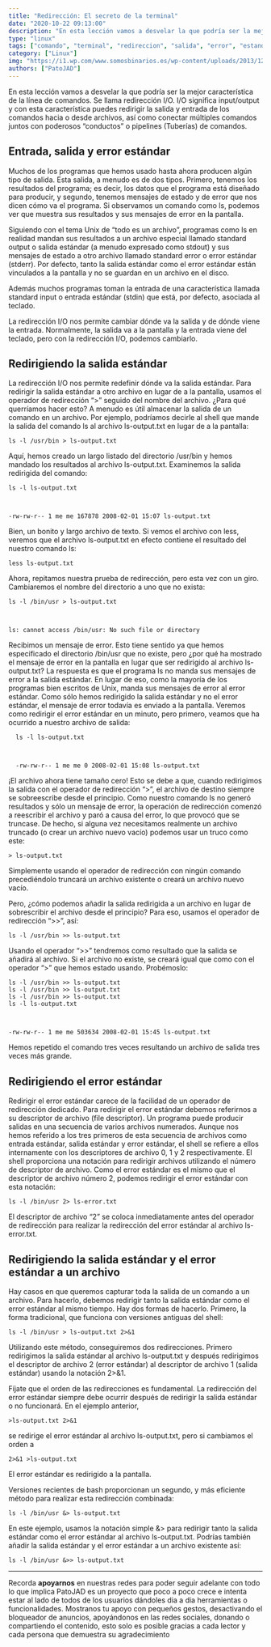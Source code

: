 ```yaml
---
title: "Redirección: El secreto de la terminal"
date: "2020-10-22 09:13:00"
description: "En esta lección vamos a desvelar la que podría ser la mejor característica de la línea de comandos"
type: "linux"
tags: ["comando", "terminal", "redireccion", "salida", "error", "estandar", "consola"]
category: ["Linux"]
img: "https://i1.wp.com/www.somosbinarios.es/wp-content/uploads/2013/12/Linux-redireccion.png?w=800&ssl=1"
authors: ["PatoJAD"]
---
```




En esta lección vamos a desvelar la que podría ser la mejor característica de la línea de comandos. Se llama redirección I/O. I/O significa input/output y con esta característica puedes redirigir la salida y entrada de los comandos hacia o desde archivos, así como conectar múltiples comandos juntos con poderosos “conductos” o pipelines (Tuberías) de comandos.




## Entrada, salida y error estándar



Muchos de los programas que hemos usado hasta ahora producen algún tipo de salida. Esta salida, a menudo es de dos tipos. Primero, tenemos los resultados del programa; es decir, los datos que el programa está diseñado para producir, y segundo, tenemos mensajes de estado y de error que nos dicen cómo va el programa. Si observamos un comando como ls, podemos ver que muestra sus resultados y sus mensajes de error en la pantalla.

Siguiendo con el tema Unix de “todo es un archivo”, programas como ls en realidad mandan sus resultados a un archivo especial llamado standard output o salida estándar (a menudo expresado como stdout) y sus mensajes de estado a otro archivo llamado standard error o error estándar (stderr). Por defecto, tanto la salida estándar como el error estándar están vinculados a la pantalla y no se guardan en un archivo en el disco.

Además muchos programas toman la entrada de una característica llamada standard input o entrada estándar (stdin) que está, por defecto, asociada al teclado.

La redirección I/O nos permite cambiar dónde va la salida y de dónde viene la entrada. Normalmente, la salida va a la pantalla y la entrada viene del teclado, pero con la redirección I/O, podemos cambiarlo.




## Redirigiendo la salida estándar



La redirección I/O nos permite redefinir dónde va la salida estándar. Para redirigir la salida estándar a otro archivo en lugar de a la pantalla, usamos el operador de redirección “>” seguido del nombre del archivo. ¿Para qué querríamos hacer esto? A menudo es útil almacenar la salida de un comando en un archivo. Por ejemplo, podríamos decirle al shell que mande la salida del comando ls al archivo ls-output.txt en lugar de a la pantalla:



    ls -l /usr/bin > ls-output.txt



Aquí, hemos creado un largo listado del directorio /usr/bin y hemos mandado los resultados al archivo ls-output.txt. Examinemos la salida redirigida del comando:



    ls -l ls-output.txt



    -rw-rw-r-- 1 me me 167878 2008-02-01 15:07 ls-output.txt



Bien, un bonito y largo archivo de texto. Si vemos el archivo con less, veremos que el archivo ls-output.txt en efecto contiene el resultado del nuestro comando ls:



    less ls-output.txt



Ahora, repitamos nuestra prueba de redirección, pero esta vez con un giro. Cambiaremos el nombre del directorio a uno que no exista:



    ls -l /bin/usr > ls-output.txt



    ls: cannot access /bin/usr: No such file or directory



Recibimos un mensaje de error. Esto tiene sentido ya que hemos especificado el directorio /bin/usr que no existe, pero ¿por qué ha mostrado el mensaje de error en la pantalla en lugar que ser redirigido al archivo ls-output.txt? La respuesta es que el programa ls no manda sus mensajes de error a la salida estándar. En lugar de eso, como la mayoría de los programas bien escritos de Unix, manda sus mensajes de error al error estándar. Como sólo hemos redirigido la salida estándar y no el error estándar, el mensaje de error todavía es enviado a la pantalla. Veremos  como redirigir el error estándar en un minuto, pero primero, veamos que ha ocurrido a nuestro archivo de salida:



      ls -l ls-output.txt



      -rw-rw-r-- 1 me me 0 2008-02-01 15:08 ls-output.txt



¡El archivo ahora tiene tamaño cero! Esto se debe a que, cuando redirigimos la salida con el operador de redirección “>”, el archivo de destino siempre se sobreescribe desde el principio. Como nuestro comando ls no generó resultados  y sólo un mensaje de error, la operación de redirección comenzó a reescribir el archivo y paró a causa del error, lo que provocó que se truncase. De hecho, si alguna vez necesitamos realmente un archivo truncado (o crear un archivo nuevo vacío) podemos usar un truco como este:



    > ls-output.txt



Simplemente usando el operador de redirección con ningún comando precediéndolo truncará un archivo existente o creará un archivo nuevo vacío.

Pero, ¿cómo podemos añadir la salida redirigida a un archivo en lugar de sobrescribir el archivo desde el principio? Para eso, usamos el operador de redirección “>>”, así:



    ls -l /usr/bin >> ls-output.txt



Usando el operador “>>” tendremos como resultado que la salida se añadirá al archivo. Si el archivo no existe, se creará igual que como con el operador “>” que hemos estado usando. Probémoslo:



    ls -l /usr/bin >> ls-output.txt
    ls -l /usr/bin >> ls-output.txt
    ls -l /usr/bin >> ls-output.txt
    ls -l ls-output.txt



    -rw-rw-r-- 1 me me 503634 2008-02-01 15:45 ls-output.txt



Hemos repetido el comando tres veces resultando un archivo de salida tres veces más grande.




## Redirigiendo el error estándar



Redirigir el error estándar carece de la facilidad de un operador de redirección dedicado. Para redirigir el error estándar debemos referirnos a su descriptor de archivo (file descriptor). Un programa puede producir salidas en una secuencia de varios archivos numerados. Aunque nos hemos referido a los tres primeros de esta secuencia de archivos como entrada estándar, salida estándar y error estándar, el shell se refiere a ellos internamente con los descriptores de archivo 0, 1 y 2 respectivamente. El shell proporciona una notación para redirigir archivos utilizando el número de descriptor de archivo. Como el error estándar es el mismo que el descriptor de archivo número 2, podemos redirigir el error estándar con esta notación:



    ls -l /bin/usr 2> ls-error.txt



El descriptor de archivo “2” se coloca inmediatamente antes del operador de redirección para realizar la redirección del error estándar al archivo ls-error.txt.




## Redirigiendo la salida estándar y el error estándar a un archivo



Hay casos en que queremos capturar toda la salida de un comando a un archivo. Para hacerlo, debemos redirigir tanto la salida estándar como el error estándar al mismo tiempo. Hay dos formas de hacerlo. Primero, la forma tradicional, que funciona con versiones antiguas del shell:



    ls -l /bin/usr > ls-output.txt 2>&1



Utilizando este método, conseguiremos dos redirecciones. Primero redirigimos la salida estándar al archivo ls-output.txt y después redirigimos el descriptor de archivo 2 (error estándar) al descriptor de archivo 1 (salida estándar) usando la notación 2>&1.

Fíjate que el orden de las redirecciones es fundamental. La redirección del error estándar siempre debe ocurrir después de redirigir la salida estándar o no funcionará. En el ejemplo anterior,



    >ls-output.txt 2>&1



se redirige el error estándar al archivo ls-output.txt, pero si cambiamos el orden a



    2>&1 >ls-output.txt



El error estándar es redirigido a la pantalla.

Versiones recientes de bash proporcionan un segundo, y más eficiente método para realizar esta redirección combinada:



    ls -l /bin/usr &> ls-output.txt



En este ejemplo, usamos la notación simple &> para redirigir tanto la salida estándar como el error estándar al archivo ls-output.txt. Podrías también añadir la salida estándar y el error estándar a un archivo existente así:



    ls -l /bin/usr &>> ls-output.txt




---




Recorda **apoyarnos** en nuestras redes para poder seguir adelante con todo lo que implica PatoJAD es un proyecto que poco a poco crece e intenta estar al lado de todos de los usuarios dándoles dia a dia herramientas o funcionalidades. Mostranos tu apoyo con pequeños gestos, desactivando el bloqueador de anuncios, apoyándonos en las redes sociales, donando o compartiendo el contenido, esto solo es posible gracias a cada lector y cada persona que demuestra su agradecimiento
